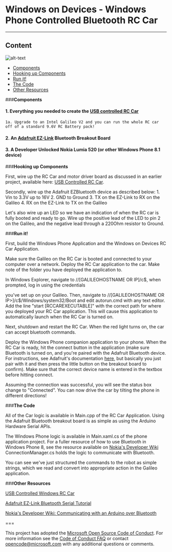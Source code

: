 Windows on Devices - Windows Phone Controlled Bluetooth RC Car
===================

---------
**Content**
-------------

![alt-text](wwym.png "Windows on Devices Bluetooth RC Car -- What will you make?")

- [Components](#Components)
- [Hooking up Components](#hooking-up-components)
- [Run it!](#run-it!)
- [The Code](#the-code)
- [Other Resources](#other-resources)

###**Components**

#### 1. Everything you needed to create the [USB controlled RC Car](http://www.github.com/ms-iot/sample-rccar)
    1a. Upgrade to an Intel Galileo V2 and you can run the whole RC car off of a standard 9.6V RC Battery pack!

#### 2. An [Adafruit EZ-Link](http://www.adafruit.com/product/1588) Bluetooth Breakout Board

#### 3. A Developer Unlocked Nokia Lumia 520 (or other Windows Phone 8.1 device)

###**Hooking up Components**

First, wire up the RC Car and motor driver board as discussed in an earlier project, available here: [USB Controlled RC Car](https://github.com/ms-iot/sample-rccar#hooking-up-components).

Secondly, wire up the Adafruit EZBluetooth device as described below:
    1. Vin to 3.3V up to 16V
    2. GND to Ground
    3. TX on the EZ-Link to RX on the Galileo
    4. RX on the EZ-Link to TX on the Galileo

Let's also wire up an LED so we have an indication of when the RC car is fully booted and ready to go. Wire up the positive lead of the LED to pin 2 on the Galileo, and the negative lead through a 220Ohm resistor to Ground.

###**Run it!**

First, build the Windows Phone Application and the Windows on Devices RC Car Application. 

Make sure the Galileo on the RC Car is booted and connected to your computer over a network. Deploy the RC Car application to the car. Make note of the folder you have deployed the application to. 

In Windows Explorer, navigate to //[GALILEOHOSTNAME OR IP]/c$, when prompted, log in using the credentials 

you've set up on your Galileo. Then, navigate to //[GALILEOHOSTNAME OR IP>]/c$/Windows/system32/Boot and edit autorun.cmd with any text editor. Add the line "start [RCCAREXECUTABLE]" with the correct path for where you deployed your RC Car application. This will cause this application to automatically launch when the RC Car is turned on.

Next, shutdown and restart the RC Car. When the red light turns on, the car can accept bluetooth commands.

Deploy the Windows Phone companion application to your phone. When the RC Car is ready, hit the connect button in the application (make sure Bluetooth is turned on, and you're paired with the Adafruit Bluetooth device. For instructions, see Adafruit's  documentation [here](https://learn.adafruit.com/introducing-bluefruit-ez-link/overview), but basically you just pair with it and then press the little button on the breakout board to confirm). Make sure that the correct device name is entered in the textbox before hitting connect.

Assuming the connection was successful, you will see the status box change to "Connected". You can now drive the car by tilting the phone in different directions!

###**The Code**

All of the Car logic is available in Main.cpp of the RC Car Application. Using the Adafruit Bluetooth breakout board is as simple as using the Arduino Hardware Serial APIs. 

The Windows Phone logic is available in Main.xaml.cs of the phone application project. For a fuller resource of how to use Bluetooth in Windows Phone 8, see the resource available on [Nokia's Developer Wiki](http://developer.nokia.com/community/wiki/Windows_Phone_8_communicating_with_Arduino_using_Bluetooth) ConnectionManager.cs holds the logic to communicate with Bluetooth.

You can see we've just structured the commands to the robot as simple strings, which we read and convert into appropriate action in the Galileo application.

###**Other Resources**

[USB Controlled Windows RC Car](http://github.com/ms-iot/sampple-rccar)

[Adafruit EZ-Link Bluetooth Serial Tutorial](https://learn.adafruit.com/introducing-bluefruit-ez-link/overview)

[Nokia's Developer Wiki: Communicating with an Arduino over Bluetooth](http://developer.nokia.com/community/wiki/Windows_Phone_8_communicating_with_Arduino_using_Bluetooth)


===

This project has adopted the [Microsoft Open Source Code of Conduct](http://microsoft.github.io/codeofconduct). For more information see the [Code of Conduct FAQ](http://microsoft.github.io/codeofconduct/faq.md) or contact [opencode@microsoft.com](mailto:opencode@microsoft.com) with any additional questions or comments. 
